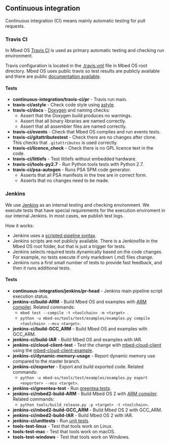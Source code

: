 <h2 id="ci">Continuous integration</h2>

Continuous integration (CI) means mainly automatic testing for pull requests.

### Travis CI

In Mbed OS [Travis CI](https://travis-ci.org/ARMmbed/mbed-os) is used as primary automatic testing and checking run environment.

Travis configuration is located in the [.travis.yml](https://github.com/ARMmbed/mbed-os/blob/master/.travis.yml) file in Mbed OS root directory. Mbed OS uses public travis so test results are publicly available and there are public [documentation available](https://docs.travis-ci.com/).

#### Tests

- **continuous-integration/travis-ci/pr** - Travis run main.
- **travis-ci/astyle** - Check code style using [astyle](http://astyle.sourceforge.net/).
- **travis-ci/docs** - [Doxygen](http://www.doxygen.org/) and naming checks:
   - Assert that the Doxygen build produces no warnings.
   - Assert that all binary libraries are named correctly.
   - Assert that all assembler files are named correctly.
- **travis-ci/events** - Check that Mbed OS compiles and run events tests.
- **travis-ci/gitattributestest** - Check there are no changes after clone. This checks that `.gitattributes` is used correctly.
- **travis-ci/licence_check** - Check there is no GPL licence text in the code.
- **travis-ci/littlefs** - Test littlefs without embedded hardware.
- **travis-ci/tools-py2.7** - Run Python tools tests with Python 2.7.
- **travis-ci/psa-autogen** - Runs PSA SPM code generator.
   - Asserts that all PSA manifests in the tree are in correct form.
   - Asserts that no changes need to be made.

### Jenkins

We use [Jenkins](https://jenkins.io/) as an internal testing and checking environment. We execute tests that have special requirements for the execution enviroment in our internal Jenkins. In most cases, we publish test logs.

How it works:

- Jenkins uses a [scripted pipeline syntax](https://jenkins.io/doc/book/pipeline/).
- Jenkins scripts are not publicly available. There is a Jenkinsfile in the Mbed OS root folder, but that is just a trigger for tests.
- Jenkins selects required tests dynamically based on the code changes. For example, no tests execute if only markdown (.md) files change.
- Jenkins runs a first small number of tests to provide fast feedback, and then it runs additional tests.

#### Tests

- **continuous-integration/jenkins/pr-head** - Jenkins main pipeline script execution status.
- **jenkins-ci/build-ARM** - Build Mbed OS and examples with [ARM compiler](https://developer.arm.com/products/software-development-tools/compilers/arm-compiler). Related commands:
   - `mbed test --compile -t <toolchain> -m <target> `.
   - `python -u mbed-os/tools/test/examples/examples.py compile <toolchain> --mcu <target>`.
- **jenkins-ci/build-GCC_ARM** - Build Mbed OS and examples with GCC_ARM.
- **jenkins-ci/build-IAR** - Build Mbed OS and examples with IAR.
- **jenkins-ci/cloud-client-test** - Test the change with [mbed-cloud-client](https://github.com/ARMmbed/mbed-cloud-client) using the [mbed-cloud-client-example](https://github.com/ARMmbed/mbed-cloud-client-example).
- **jenkins-ci/dynamic-memory-usage** - Report dynamic memory use compared to the master branch.
- **jenkins-ci/exporter** - Export and build exported code. Related commands:
   - `python -u mbed-os/tools/test/examples/examples.py export <exporter> --mcu <target>`.
- **jenkins-ci/greentea-test** - Run [greentea tests](../tools/greentea-testing-applications.html).
- **jenkins-ci/mbed2-build-ARM** - Build Mbed OS 2 with [ARM compiler](https://developer.arm.com/products/software-development-tools/compilers/arm-compiler). Related commands:
   - `python tools/build_release.py -p <target> -t <toolchain>`.
- **jenkins-ci/mbed2-build-GCC_ARM** - Build Mbed OS 2 with GCC_ARM.
- **jenkins-ci/mbed2-build-IAR** - Build Mbed OS 2 with IAR.
- **jenkins-ci/unittests** - Run [unit tests](../tools/unit-testing.html).
- **tools-test-linux** - Test that tools work on Linux.
- **tools-test-mac** - Test that tools work on macOS.
- **tools-test-windows** - Test that tools work on Windows.
